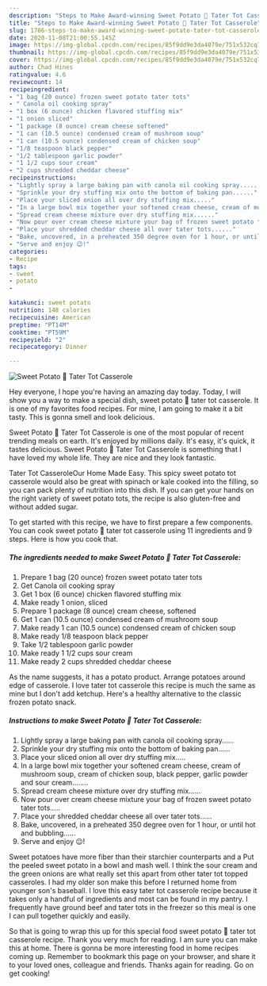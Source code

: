 ```yaml
---
description: "Steps to Make Award-winning Sweet Potato 🍠 Tater Tot Casserole"
title: "Steps to Make Award-winning Sweet Potato 🍠 Tater Tot Casserole"
slug: 1786-steps-to-make-award-winning-sweet-potato-tater-tot-casserole
date: 2020-11-08T21:00:55.145Z
image: https://img-global.cpcdn.com/recipes/85f9dd9e3da4079e/751x532cq70/sweet-potato-🍠-tater-tot-casserole-recipe-main-photo.jpg
thumbnail: https://img-global.cpcdn.com/recipes/85f9dd9e3da4079e/751x532cq70/sweet-potato-🍠-tater-tot-casserole-recipe-main-photo.jpg
cover: https://img-global.cpcdn.com/recipes/85f9dd9e3da4079e/751x532cq70/sweet-potato-🍠-tater-tot-casserole-recipe-main-photo.jpg
author: Chad Hines
ratingvalue: 4.6
reviewcount: 14
recipeingredient:
- "1 bag (20 ounce) frozen sweet potato tater tots"
- " Canola oil cooking spray"
- "1 box (6 ounce) chicken flavored stuffing mix"
- "1 onion sliced"
- "1 package (8 ounce) cream cheese softened"
- "1 can (10.5 ounce) condensed cream of mushroom soup"
- "1 can (10.5 ounce) condensed cream of chicken soup"
- "1/8 teaspoon black pepper"
- "1/2 tablespoon garlic powder"
- "1 1/2 cups sour cream"
- "2 cups shredded cheddar cheese"
recipeinstructions:
- "Lightly spray a large baking pan with canola oil cooking spray......"
- "Sprinkle your dry stuffing mix onto the bottom of baking pan......"
- "Place your sliced onion all over dry stuffing mix....."
- "In a large bowl mix together your softened cream cheese, cream of mushroom soup, cream of chicken soup, black pepper, garlic powder and sour cream........"
- "Spread cream cheese mixture over dry stuffing mix......"
- "Now pour over cream cheese mixture your bag of frozen sweet potato tater tots....."
- "Place your shredded cheddar cheese all over tater tots......"
- "Bake, uncovered, in a preheated 350 degree oven for 1 hour, or until hot and bubbling......"
- "Serve and enjoy 😉!"
categories:
- Recipe
tags:
- sweet
- potato
- 

katakunci: sweet potato  
nutrition: 148 calories
recipecuisine: American
preptime: "PT14M"
cooktime: "PT59M"
recipeyield: "2"
recipecategory: Dinner

---
```



![Sweet Potato 🍠 Tater Tot Casserole](https://img-global.cpcdn.com/recipes/85f9dd9e3da4079e/751x532cq70/sweet-potato-🍠-tater-tot-casserole-recipe-main-photo.jpg)

Hey everyone, I hope you're having an amazing day today. Today, I will show you a way to make a special dish, sweet potato 🍠 tater tot casserole. It is one of my favorites food recipes. For mine, I am going to make it a bit tasty. This is gonna smell and look delicious.

Sweet Potato 🍠 Tater Tot Casserole is one of the most popular of recent trending meals on earth. It's enjoyed by millions daily. It's easy, it's quick, it tastes delicious. Sweet Potato 🍠 Tater Tot Casserole is something that I have loved my whole life. They are nice and they look fantastic.

Tater Tot CasseroleOur Home Made Easy. This spicy sweet potato tot casserole would also be great with spinach or kale cooked into the filling, so you can pack plenty of nutrition into this dish. If you can get your hands on the right variety of sweet potato tots, the recipe is also gluten-free and without added sugar.


To get started with this recipe, we have to first prepare a few components. You can cook sweet potato 🍠 tater tot casserole using 11 ingredients and 9 steps. Here is how you cook that.

<!--inarticleads1-->

##### The ingredients needed to make Sweet Potato 🍠 Tater Tot Casserole:

1. Prepare 1 bag (20 ounce) frozen sweet potato tater tots
1. Get  Canola oil cooking spray
1. Get 1 box (6 ounce) chicken flavored stuffing mix
1. Make ready 1 onion, sliced
1. Prepare 1 package (8 ounce) cream cheese, softened
1. Get 1 can (10.5 ounce) condensed cream of mushroom soup
1. Make ready 1 can (10.5 ounce) condensed cream of chicken soup
1. Make ready 1/8 teaspoon black pepper
1. Take 1/2 tablespoon garlic powder
1. Make ready 1 1/2 cups sour cream
1. Make ready 2 cups shredded cheddar cheese


As the name suggests, it has a potato product. Arrange potatoes around edge of casserole. I love tater tot casserole this recipe is much the same as mine but I don&#39;t add ketchup. Here&#39;s a healthy alternative to the classic frozen potato snack. 

<!--inarticleads2-->

##### Instructions to make Sweet Potato 🍠 Tater Tot Casserole:

1. Lightly spray a large baking pan with canola oil cooking spray......
1. Sprinkle your dry stuffing mix onto the bottom of baking pan......
1. Place your sliced onion all over dry stuffing mix.....
1. In a large bowl mix together your softened cream cheese, cream of mushroom soup, cream of chicken soup, black pepper, garlic powder and sour cream........
1. Spread cream cheese mixture over dry stuffing mix......
1. Now pour over cream cheese mixture your bag of frozen sweet potato tater tots.....
1. Place your shredded cheddar cheese all over tater tots......
1. Bake, uncovered, in a preheated 350 degree oven for 1 hour, or until hot and bubbling......
1. Serve and enjoy 😉!


Sweet potatoes have more fiber than their starchier counterparts and a Put the peeled sweet potato in a bowl and mash well. I think the sour cream and the green onions are what really set this apart from other tater tot topped casseroles. I had my older son make this before I returned home from younger son&#39;s baseball. I love this easy tater tot casserole recipe because it takes only a handful of ingredients and most can be found in my pantry. I frequently have ground beef and tater tots in the freezer so this meal is one I can pull together quickly and easily. 

So that is going to wrap this up for this special food sweet potato 🍠 tater tot casserole recipe. Thank you very much for reading. I am sure you can make this at home. There is gonna be more interesting food in home recipes coming up. Remember to bookmark this page on your browser, and share it to your loved ones, colleague and friends. Thanks again for reading. Go on get cooking!
